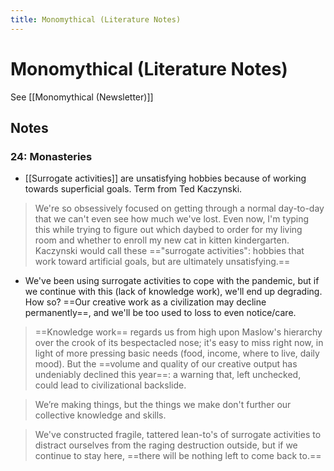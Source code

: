 ```yaml
---
title: Monomythical (Literature Notes)
---
```

# Monomythical (Literature Notes)
See [[Monomythical (Newsletter)]]
## Notes
### 24: Monasteries
- [[Surrogate activities]] are unsatisfying hobbies because of working towards superficial goals. Term from Ted Kaczynski.
> We're so obsessively focused on getting through a normal day-to-day that we can't even see how much we've lost. Even now, I'm typing this while trying to figure out which daybed to order for my living room and whether to enroll my new cat in kitten kindergarten. Kaczynski would call these =="surrogate activities": hobbies that work toward artificial goals, but are ultimately unsatisfying.==
- We've been using surrogate activities to cope with the pandemic, but if we continue with this (lack of knowledge work), we'll end up degrading. How so? ==Our creative work as a civilization may decline permanently==, and we'll be too used to loss to even notice/care.

>==Knowledge work== regards us from high upon Maslow's hierarchy over the crook of its bespectacled nose; it's easy to miss right now, in light of more pressing basic needs (food, income, where to live, daily mood). But the ==volume and quality of our creative output has undeniably declined this year==: a warning that, left unchecked, could lead to civilizational backslide.


>We’re making things, but the things we make don't further our collective knowledge and skills.


>We've constructed fragile, tattered lean-to's of surrogate activities to distract ourselves from the raging destruction outside, but if we continue to stay here, ==there will be nothing left to come back to.==
